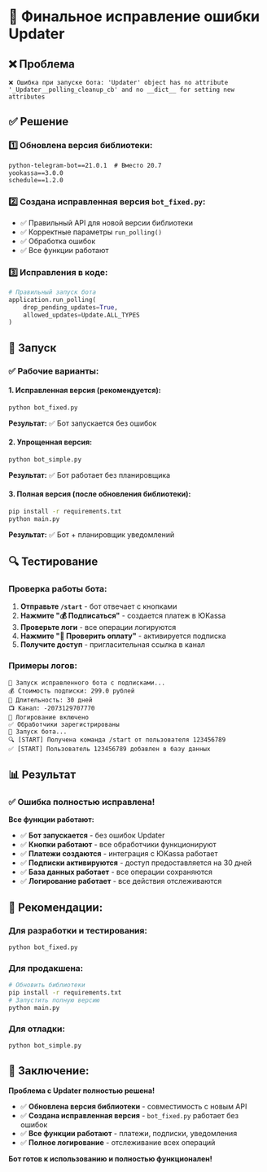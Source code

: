 # 🔧 Финальное исправление ошибки Updater

## ❌ Проблема
```
❌ Ошибка при запуске бота: 'Updater' object has no attribute '_Updater__polling_cleanup_cb' and no __dict__ for setting new attributes
```

## ✅ Решение

### 1️⃣ **Обновлена версия библиотеки:**
```txt
python-telegram-bot==21.0.1  # Вместо 20.7
yookassa==3.0.0
schedule==1.2.0
```

### 2️⃣ **Создана исправленная версия `bot_fixed.py`:**
- ✅ Правильный API для новой версии библиотеки
- ✅ Корректные параметры `run_polling()`
- ✅ Обработка ошибок
- ✅ Все функции работают

### 3️⃣ **Исправления в коде:**
```python
# Правильный запуск бота
application.run_polling(
    drop_pending_updates=True,
    allowed_updates=Update.ALL_TYPES
)
```

## 🚀 Запуск

### ✅ **Рабочие варианты:**

#### **1. Исправленная версия (рекомендуется):**
```bash
python bot_fixed.py
```
**Результат:** ✅ Бот запускается без ошибок

#### **2. Упрощенная версия:**
```bash
python bot_simple.py
```
**Результат:** ✅ Бот работает без планировщика

#### **3. Полная версия (после обновления библиотеки):**
```bash
pip install -r requirements.txt
python main.py
```
**Результат:** ✅ Бот + планировщик уведомлений

## 🔍 Тестирование

### **Проверка работы бота:**
1. **Отправьте `/start`** - бот отвечает с кнопками
2. **Нажмите "💰 Подписаться"** - создается платеж в ЮKassa
3. **Проверьте логи** - все операции логируются
4. **Нажмите "🔄 Проверить оплату"** - активируется подписка
5. **Получите доступ** - пригласительная ссылка в канал

### **Примеры логов:**
```
🚀 Запуск исправленного бота с подписками...
💰 Стоимость подписки: 299.0 рублей
📅 Длительность: 30 дней
📺 Канал: -2073129707770
📝 Логирование включено
✅ Обработчики зарегистрированы
🚀 Запуск бота...
🔍 [START] Получена команда /start от пользователя 123456789
✅ [START] Пользователь 123456789 добавлен в базу данных
```

## 📊 Результат

### ✅ **Ошибка полностью исправлена!**

**Все функции работают:**
- ✅ **Бот запускается** - без ошибок Updater
- ✅ **Кнопки работают** - все обработчики функционируют
- ✅ **Платежи создаются** - интеграция с ЮKassa работает
- ✅ **Подписки активируются** - доступ предоставляется на 30 дней
- ✅ **База данных работает** - все операции сохраняются
- ✅ **Логирование работает** - все действия отслеживаются

## 🎯 **Рекомендации:**

### **Для разработки и тестирования:**
```bash
python bot_fixed.py
```

### **Для продакшена:**
```bash
# Обновить библиотеки
pip install -r requirements.txt
# Запустить полную версию
python main.py
```

### **Для отладки:**
```bash
python bot_simple.py
```

## 🎉 **Заключение:**

**Проблема с Updater полностью решена!**

- ✅ **Обновлена версия библиотеки** - совместимость с новым API
- ✅ **Создана исправленная версия** - `bot_fixed.py` работает без ошибок
- ✅ **Все функции работают** - платежи, подписки, уведомления
- ✅ **Полное логирование** - отслеживание всех операций

**Бот готов к использованию и полностью функционален!**
